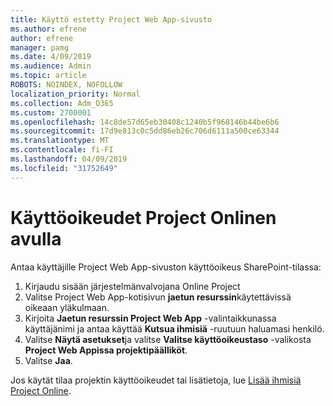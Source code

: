 ```yaml
---
title: Käyttö estetty Project Web App-sivusto
ms.author: efrene
author: efrene
manager: pamg
ms.date: 4/09/2019
ms.audience: Admin
ms.topic: article
ROBOTS: NOINDEX, NOFOLLOW
localization_priority: Normal
ms.collection: Adm_O365
ms.custom: 2700001
ms.openlocfilehash: 14c8de57d65eb30408c1240b5f968146b44be6b6
ms.sourcegitcommit: 17d9e813c0c5dd86eb26c706d6111a500ce63344
ms.translationtype: MT
ms.contentlocale: fi-FI
ms.lasthandoff: 04/09/2019
ms.locfileid: "31752649"
---
```

# <a name="help-with-permissions-in-project-online"></a>Käyttöoikeudet Project Onlinen avulla

Antaa käyttäjille Project Web App-sivuston käyttöoikeus SharePoint-tilassa:

1. Kirjaudu sisään järjestelmänvalvojana Online Project
2. Valitse Project Web App-kotisivun **jaetun resurssin**käytettävissä oikeaan yläkulmaan.
3. Kirjoita **Jaetun resurssin Project Web App** -valintaikkunassa käyttäjänimi ja antaa käyttää **Kutsua ihmisiä** -ruutuun haluamasi henkilö.
4. Valitse **Näytä asetukset**ja valitse **Valitse käyttöoikeustaso** -valikosta **Project Web Appissa projektipäälliköt**.
5. Valitse **Jaa**.

Jos käytät tilaa projektin käyttöoikeudet tai lisätietoja, lue [Lisää ihmisiä Project Online](https://docs.microsoft.com/projectonline/step-2-add-people-to-project-online).


  

